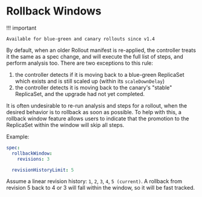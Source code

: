 # Rollback Windows

!!! important

    Available for blue-green and canary rollouts since v1.4

By default, when an older Rollout manifest is re-applied, the controller treats it the same as a spec change, and will execute the full list of steps, and perform analysis too. There are two exceptions to this rule: 
1. the controller detects if it is moving back to a blue-green ReplicaSet which exists and is still scaled up (within its `scaleDownDelay`) 
2. the controller detects it is moving back to the canary's "stable" ReplicaSet, and the upgrade had not yet completed.

It is often undesirable to re-run analysis and steps for a rollout, when the desired behavior is to rollback as soon as possible. To help with this, a rollback window feature allows users to indicate that the promotion to the ReplicaSet within the window will skip all steps.

Example:

```yaml
spec:
  rollbackWindow:
    revisions: 3

  revisionHistoryLimit: 5
```

Assume a linear revision history: `1`, `2`, `3`, `4`, `5 (current)`. A rollback from revision 5 back to 4 or 3 will fall within the window, so it will be fast tracked.
